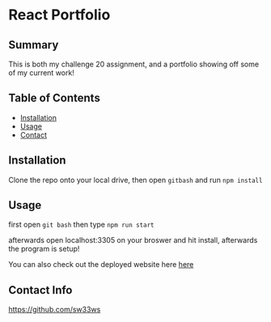 # React Portfolio

## Summary

This is both my challenge 20 assignment, and a portfolio showing off some of my current work!

## Table of Contents

- [Installation](#installation)
- [Usage](#usage)
- [Contact](#contact-info)

## Installation

Clone the repo onto your local drive, then open ```gitbash``` and run ```npm install```

## Usage

first open ```git bash``` then type ```npm run start```

afterwards open localhost:3305 on your broswer and hit install, afterwards the program is setup!

You can also check out the deployed website here [here](https://sw33ws.github.io/laughing-lamp/)

## Contact Info

https://github.com/sw33ws
